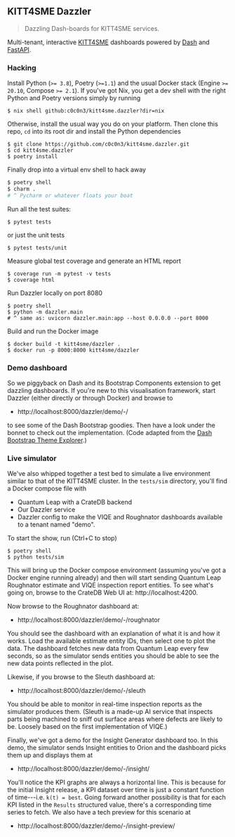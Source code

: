 KITT4SME Dazzler
----------------
> Dazzling Dash-boards for KITT4SME services.

Multi-tenant, interactive [KITT4SME][k4s] dashboards powered by
[Dash][dash] and [FastAPI][fapi].


### Hacking

Install Python (`>= 3.8`), Poetry (`>=1.1`) and the usual Docker
stack (Engine `>= 20.10`, Compose `>= 2.1`). If you've got Nix, you
get a dev shell with the right Python and Poetry versions simply by
running

```console
$ nix shell github:c0c0n3/kitt4sme.dazzler?dir=nix
```

Otherwise, install the usual way you do on your platform. Then clone
this repo, `cd` into its root dir and install the Python dependencies

```console
$ git clone https://github.com/c0c0n3/kitt4sme.dazzler.git
$ cd kitt4sme.dazzler
$ poetry install
```

Finally drop into a virtual env shell to hack away

```bash
$ poetry shell
$ charm .
# ^ Pycharm or whatever floats your boat
```

Run all the test suites:

```console
$ pytest tests
```

or just the unit tests

```console
$ pytest tests/unit
```

Measure global test coverage and generate an HTML report

```console
$ coverage run -m pytest -v tests
$ coverage html
```

Run Dazzler locally on port 8080

```console
$ poetry shell
$ python -m dazzler.main
# ^ same as: uvicorn dazzler.main:app --host 0.0.0.0 --port 8000
```

Build and run the Docker image

```console
$ docker build -t kitt4sme/dazzler .
$ docker run -p 8000:8000 kitt4sme/dazzler
```


### Demo dashboard

So we piggyback on Dash and its Bootstrap Components extension to
get dazzling dashboards. If you're new to this visualisation framework,
start Dazzler (either directly or through Docker) and browse to

- http://localhost:8000/dazzler/demo/-/

to see some of the Dash Bootstrap goodies. Then have a look under the
bonnet to check out the implementation. (Code adapted from the [Dash
Bootstrap Theme Explorer][dash.explorer].)


### Live simulator

We've also whipped together a test bed to simulate a live environment
similar to that of the KITT4SME cluster. In the `tests/sim` directory,
you'll find a Docker compose file with

* Quantum Leap with a CrateDB backend
* Our Dazzler service
* Dazzler config to make the VIQE and Roughnator dashboards available
  to a tenant named "demo".

To start the show, run (Ctrl+C to stop)

```console
$ poetry shell
$ python tests/sim
```

This will bring up the Docker compose environment (assuming you've got a
Docker engine running already) and then will start sending Quantum Leap
Roughnator estimate and VIQE inspection report entities. To see what's
going on, browse to the CrateDB Web UI at: http://localhost:4200.

Now browse to the Roughnator dashboard at:

- http://localhost:8000/dazzler/demo/-/roughnator

You should see the dashboard with an explanation of what it is and
how it works. Load the available estimate entity IDs, then select
one to plot the data. The dashboard fetches new data from Quantum
Leap every few seconds, so as the simulator sends entities you should
be able to see the new data points reflected in the plot.

Likewise, if you browse to the Sleuth dashboard at:

- http://localhost:8000/dazzler/demo/-/sleuth

You should be able to monitor in real-time inspection reports as the
simulator produces them. (Sleuth is a made-up AI service that inspects
parts being machined to sniff out surface areas where defects are likely
to be. Loosely based on the first implementation of VIQE.)

Finally, we've got a demo for the Insight Generator dashboard too.
In this demo, the simulator sends Insight entities to Orion and the
dashboard picks them up and displays them at

- http://localhost:8000/dazzler/demo/-/insight/

You'll notice the KPI graphs are always a horizontal line. This is
because for the initial Insight release, a KPI dataset over time is
just a constant function of time---i.e. `k(t) = best`. Going forward
another possibility is that for each KPI listed in the `Results`
structured value, there's a corresponding time series to fetch. We
also have a tech preview for this scenario at

- http://localhost:8000/dazzler/demo/-/insight-preview/




[dash]: https://plotly.com/dash/
[dash.explorer]: https://hellodash.pythonanywhere.com/figure_templates
[fapi]: https://fastapi.tiangolo.com/
[k4s]: https://kitt4sme.eu/
